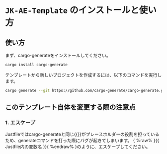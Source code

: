 # `JK-AE-Template` のインストールと使い方

## 使い方


まず、cargo-generateをインストールしてください。

```sh
cargo install cargo-generate
```

テンプレートから新しいプロジェクトを作成するには、以下のコマンドを実行します。

```sh
cargo generate --git https://github.com/cargo-generate/cargo-generate.git
```



## このテンプレート自体を変更する際の注意点

### 1. エスケープ


Justfileではcargo-generateと同じ{{}}がプレースホルダーの役割を担っているため、generateコマンドを打った際にバグが起きてしまいます。
{ %raw% }{{ Justfile内の変数名 }}{ %endraw% }のように、エスケープしてください。

